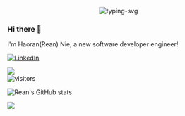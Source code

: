 
<p align="center">
   <img src="https://readme-typing-svg.herokuapp.com?color=1E00F7&background=FFFFFF&multiline=true&width=500&lines=First%2C+solve+the+problem.;+Then%2C+write+the+code" alt="typing-svg">
</p>

### Hi there 👋  
I'm Haoran(Rean) Nie, a new software developer engineer!  

<a href="https://www.linkedin.com/in/haoran-rean-nie-15482920b/" target="_blank"><img src="https://img.shields.io/badge/LinkedIn-%230077B5.svg?&style=flat-square&logo=linkedin&logoColor=white" alt="LinkedIn"></a>

![](https://img.shields.io/badge/Tool-VS%20Code-blue)  
![visitors](https://visitor-badge.glitch.me/badge?page_id=Ablution-han220&left_color=grey&right_color=green)

![Rean's GitHub stats](https://github-readme-stats.vercel.app/api?username=Ablution-han220&show_icons=true&count_private=true&theme=radical)  
<div align="left">
    <img  src="https://github-readme-streak-stats.herokuapp.com/?user=Ablution-han220&theme=dark" />
</div>
<!--
**Ablution-han220/Ablution-han220** is a ✨ _special_ ✨ repository because its `README.md` (this file) appears on your GitHub profile.

Here are some ideas to get you started:

- 🔭 I’m currently working on ...
- 🌱 I’m currently learning ...
- 👯 I’m looking to collaborate on ...
- 🤔 I’m looking for help with ...
- 💬 Ask me about ...
- 📫 How to reach me: ...
- 😄 Pronouns: ...
- ⚡ Fun fact: ...
-->

